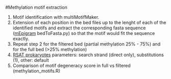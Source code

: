 #Methylation motif extraction

1. Motif identification with multiMotifMaker. 
2. Extension of each position in the bed files up to the lenght of each of the identified motifs and extract the corresponding fasta sequence ([mEpigram](https://github.com/Wang-lab-UCSD/mEpigram) bedToFasta.py) so that the motif would fit the sequence exactly. 
3. Repeat step 2 for the filtered bed (partial methylation 25% - 75%) and for the full bed (>25% methylation)
4. [RSAT prokaryotes](http://rsat.sb-roscoff.fr/dna-pattern_form.cgi) parameters: search strand (direct only), substitutions (1), other: default
5. Comparison of motif degeneracy score in full vs filtered (methylation_motifs.R)
